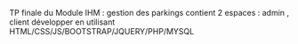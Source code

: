TP finale du Module IHM : gestion des parkings contient 2 espaces : admin , client
développer en utilisant HTML/CSS/JS/BOOTSTRAP/JQUERY/PHP/MYSQL

